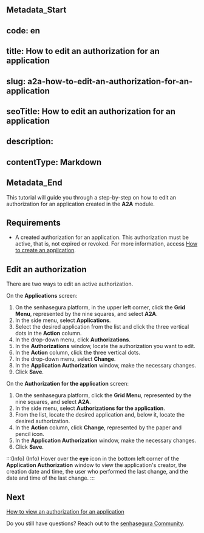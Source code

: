 ## Metadata_Start 
## code: en
## title: How to edit an authorization for an application 
## slug: a2a-how-to-edit-an-authorization-for-an-application 
## seoTitle: How to edit an authorization for an application 
## description:  
## contentType: Markdown 
## Metadata_End
This tutorial will guide you through a step-by-step on how to edit an authorization for an application created in the **A2A** module.


## Requirements

* A created authorization for an application. This authorization must be active, that is, not expired or revoked. For more information, access [How to create an application](/v3-32/docs/a2a-how-to-create-an-application).

## Edit an authorization
There are two ways to edit an active authorization.

On the **Applications** screen:

1. On the senhasegura platform, in the upper left corner, click the **Grid Menu**, represented by the nine squares, and select **A2A**.
2. In the side menu, select **Applications**.
3. Select the desired application from the list and click the three vertical dots in the **Action** column.
4. In the drop-down menu, click **Authorizations**.
5. In the **Authorizations** window, locate the authorization you want to edit. 
6. In the **Action** column, click the three vertical dots.
7. In the drop-down menu, select **Change**.
8. In the **Application Authorization** window, make the necessary changes.
9. Click **Save**.

On the **Authorization for the application** screen:

1. On the senhasegura platform, click the **Grid Menu**, represented by the nine squares, and select **A2A**.
2. In the side menu, select **Authorizations for the application**.
3. From the list, locate the desired application and, below it, locate the desired authorization.
4. In the **Action** column, click **Change**, represented by the paper and pencil icon. 
5. In the **Application Authorization** window, make the necessary changes.
6. Click **Save**.

:::(Info) (Info)
Hover over the **eye** icon in the bottom left corner of the **Application Authorization** window to view the application's creator, the creation date and time, the user who performed the last change, and the date and time of the last change.
:::

## Next
[How to view an authorization for an application](/v3-32/docs/a2a-how-to-view-an-authorization-for-an-application)


Do you still have questions? Reach out to the [senhasegura Community](https://community.senhasegura.io/).

